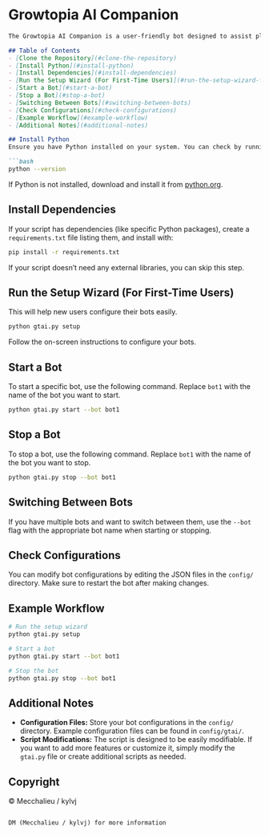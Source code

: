 # Growtopia AI Companion
```markdown
The Growtopia AI Companion is a user-friendly bot designed to assist players in Growtopia. This guide provides instructions on how to set up and run the AI companion.

## Table of Contents
- [Clone the Repository](#clone-the-repository)
- [Install Python](#install-python)
- [Install Dependencies](#install-dependencies)
- [Run the Setup Wizard (For First-Time Users)](#run-the-setup-wizard-for-first-time-users)
- [Start a Bot](#start-a-bot)
- [Stop a Bot](#stop-a-bot)
- [Switching Between Bots](#switching-between-bots)
- [Check Configurations](#check-configurations)
- [Example Workflow](#example-workflow)
- [Additional Notes](#additional-notes)

## Install Python
Ensure you have Python installed on your system. You can check by running:

```bash
python --version
```

If Python is not installed, download and install it from [python.org](https://www.python.org/downloads/).

## Install Dependencies
If your script has dependencies (like specific Python packages), create a `requirements.txt` file listing them, and install with:

```bash
pip install -r requirements.txt
```

If your script doesn’t need any external libraries, you can skip this step.

## Run the Setup Wizard (For First-Time Users)
This will help new users configure their bots easily.

```bash
python gtai.py setup
```

Follow the on-screen instructions to configure your bots.

## Start a Bot
To start a specific bot, use the following command. Replace `bot1` with the name of the bot you want to start.

```bash
python gtai.py start --bot bot1
```

## Stop a Bot
To stop a bot, use the following command. Replace `bot1` with the name of the bot you want to stop.

```bash
python gtai.py stop --bot bot1
```

## Switching Between Bots
If you have multiple bots and want to switch between them, use the `--bot` flag with the appropriate bot name when starting or stopping.

## Check Configurations
You can modify bot configurations by editing the JSON files in the `config/` directory. Make sure to restart the bot after making changes.

## Example Workflow
```bash
# Run the setup wizard
python gtai.py setup

# Start a bot
python gtai.py start --bot bot1

# Stop the bot
python gtai.py stop --bot bot1
```

## Additional Notes
- **Configuration Files:** Store your bot configurations in the `config/` directory. Example configuration files can be found in `config/gtai/`.
- **Script Modifications:** The script is designed to be easily modifiable. If you want to add more features or customize it, simply modify the `gtai.py` file or create additional scripts as needed.

## Copyright
© Mecchalieu / kylvj
```

DM (Mecchalieu / kylvj) for more information
